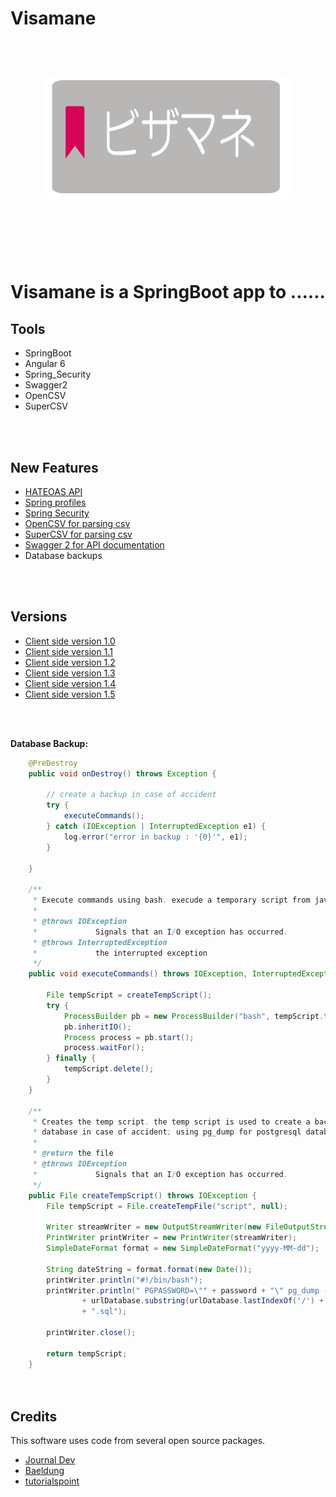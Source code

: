 # Visamane
<h1 align="center">
  <br>
  <img src="./images/vis logo.png" height="200" width="400" style="max-width:100%;border-radius: 5%;background-color: #bbb5b5;"/>
 



<br><br>
<p>Visamane is a  SpringBoot app to  <strong>.....</strong>.</p>

## Tools

<ul>
<li> SpringBoot </li>
<li> Angular 6 </li>
<li> Spring_Security </li>
<li> Swagger2 </li>
<li> OpenCSV </li>
<li> SuperCSV </li>
</ul>

<br><br>
## New Features

<ul>
<li>  <a href="https://spring.io/guides/gs/accessing-data-rest/">HATEOAS API</a></li>
<li>  <a href="https://github.com/Aymanov1/telegram-community-backend/tree/master/src/main/resources">Spring profiles</a> </li>
<li>  <a href="https://spring.io/projects/spring-security">Spring Security</a></li>
<li>  <a href="https://www.baeldung.com/opencsv">OpenCSV for parsing csv</a></li>
<li>  <a href="https://www.journaldev.com/12021/supercsv-csvbeanreader-cellprocessor-csvbeanwriter">SuperCSV for  parsing csv</a></li>
<li>  <a href="https://swagger.io/docs/">Swagger 2 for API documentation</a></li>
<li> Database backups </li> 
</ul>


<br><br>
## Versions
<ul>
<li>  <a href="./versions/version-1.0.md" target="_blank">Client side version 1.0</a></li>
<li>  <a href="./versions/version-1.1.md" target="_blank">Client side version 1.1</a></li>
<li>  <a href="./versions/version-1.2.md" target="_blank">Client side version 1.2</a></li>
<li>  <a href="./versions/version-1.3.md" target="_blank">Client side version 1.3</a></li>
<li>  <a href="./versions/version-1.4.md" target="_blank">Client side version 1.4</a></li>
<li>  <a href="./versions/version-1.5.md" target="_blank">Client side version 1.5</a></li>

</ul>

<br><br>

**Database Backup:**
```Java
	@PreDestroy
	public void onDestroy() throws Exception {

		// create a backup in case of accident
		try {
			executeCommands();
		} catch (IOException | InterruptedException e1) {
			log.error("error in backup : '{0}'", e1);
		}

	}

	/**
	 * Execute commands using bash. execude a temporary script from java interface
	 *
	 * @throws IOException
	 *             Signals that an I/O exception has occurred.
	 * @throws InterruptedException
	 *             the interrupted exception
	 */
	public void executeCommands() throws IOException, InterruptedException {

		File tempScript = createTempScript();
		try {
			ProcessBuilder pb = new ProcessBuilder("bash", tempScript.toString());
			pb.inheritIO();
			Process process = pb.start();
			process.waitFor();
		} finally {
			tempScript.delete();
		}
	}

	/**
	 * Creates the temp script. the temp script is used to create a backup of
	 * database in case of accident; using pg_dump for postgresql database
	 *
	 * @return the file
	 * @throws IOException
	 *             Signals that an I/O exception has occurred.
	 */
	public File createTempScript() throws IOException {
		File tempScript = File.createTempFile("script", null);

		Writer streamWriter = new OutputStreamWriter(new FileOutputStream(tempScript));
		PrintWriter printWriter = new PrintWriter(streamWriter);
		SimpleDateFormat format = new SimpleDateFormat("yyyy-MM-dd");

		String dateString = format.format(new Date());
		printWriter.println("#!/bin/bash");
		printWriter.println(" PGPASSWORD=\"" + password + "\" pg_dump -U " + username + " "
				+ urlDatabase.substring(urlDatabase.lastIndexOf('/') + 1) + " > " + pathBackup + "/db" + dateString
				+ ".sql");

		printWriter.close();

		return tempScript;
	}

                  
```



## Credits

This software uses code from several open source packages.

- [Journal Dev](https://www.journaldev.com)
- [Baeldung](www.baeldung.com)
- [tutorialspoint](https://www.tutorialspoint.com)

